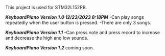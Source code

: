 This project is used for STM32L152RB.

***KeyboardPiano Version 1.0 12/23/2023 8:18PM***
-Can play songs repeatedly when the user button is pressed.
-There are only 3 songs.

***KeyboardPiano Version 1.1*** 
-Can press note and press record to increase and decrease the high and low sounds.

***KeyboardPiano Version 1.2***  coming soon.
